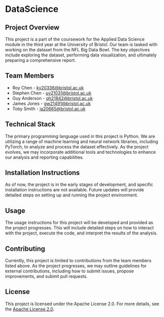 # DataScience

## Project Overview
This project is a part of the coursework for the Applied Data Science module in the third year at the University of Bristol. Our team is tasked with working on the dataset from the NFL Big Data Bowl. The key objectives include exploring the dataset, performing data visualization, and ultimately preparing a comprehensive report.

## Team Members
- Roy Chen - ky20336@bristol.ac.uk
- Stephen Chen - uv21031@bristol.ac.uk
- Guy Anderson - qh21842@bristol.ac.uk
- James Jones - gw21491@bristol.ac.uk
- Toby Smith - ja20665@bristol.ac.uk

## Technical Stack
The primary programming language used in this project is Python. We are utilizing a range of machine learning and neural network libraries, including PyTorch, to analyze and process the dataset effectively. As the project evolves, we may incorporate additional tools and technologies to enhance our analysis and reporting capabilities.

## Installation Instructions
As of now, the project is in the early stages of development, and specific installation instructions are not available. Future updates will provide detailed steps on setting up and running the project environment.

## Usage
The usage instructions for this project will be developed and provided as the project progresses. This will include detailed steps on how to interact with the project, execute the code, and interpret the results of the analysis.

## Contributing
Currently, this project is limited to contributions from the team members listed above. As the project progresses, we may outline guidelines for external contributions, including how to submit issues, propose improvements, and submit pull requests.

## License
This project is licensed under the Apache License 2.0. For more details, see the [Apache License 2.0](https://www.apache.org/licenses/LICENSE-2.0).
